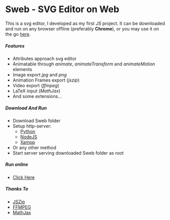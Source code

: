 # Sweb - SVG Editor on Web

This is a svg editor, I developed as my first *JS* project. It can be downloaded and run on any browser offline (preferably **Chrome**), or you may use it on the go [here](https://badafest.github.io/Projects/Sweb).

##### Features
+ Attributes approach svg editor
+ Animatable through *animate*, *animateTransform* and *animateMotion* elements
+ Image export *jpg* and *png*
+ Animation Frames export (*jszip*)
+ Video export (*ffmpeg*)
+ LaTeX input (*MathJax*)
+ And some extensions...

##### Download And Run
+ Download Sweb folder
+ Setup http-server:
    + [Python](https://developer.mozilla.org/en-US/docs/Learn/Common_questions/set_up_a_loc)
    + [NodeJS](https://jasonwatmore.com/post/2016/06/22/nodejs-setup-simple-http-server-local-web-server)
    + [Xampp](https://www.apachefriends.org/download.html)
+ Or any other method
+ Start server serving downloaded Sweb folder as root

##### Run online
+ [Click Here](https://badafest.github.io/Projects/Sweb)

##### Thanks To
+ [JSZip](https://stuk.github.io/jszip)
+ [FFMPEG](https://github.com/Kagami/ffmpeg.js)
+ [MathJax](https://www.mathjax.org/)
